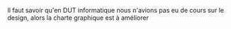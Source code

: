 Il faut savoir qu'en DUT informatique nous n'avions pas eu de cours sur le design, alors la charte graphique est à améliorer 
